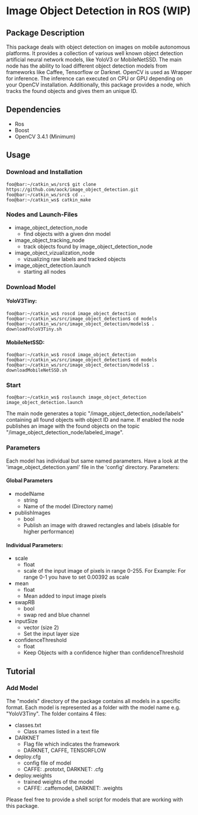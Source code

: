 # Image Object Detection in ROS (WIP)

## Package Description
This package deals with object detection on images on mobile autonomous platforms. It provides a collection of various well known object detection artificial neural network models, like YoloV3 or MobileNetSSD. The main node has the ability to load different object detection models from frameworks like Caffee, Tensorflow or Darknet. OpenCV is used as Wrapper for inference. The inference can executed on CPU or GPU depending on your OpenCV installation. Additionally, this package provides a node, which tracks the found objects and gives them an unique ID.

## Dependencies
- Ros
- Boost
- OpenCV 3.4.1 (Minimum)

## Usage

### Download and Installation
```console
foo@bar:~/catkin_ws/src$ git clone https://github.com/aock/image_object_detection.git
foo@bar:~/catkin_ws/src$ cd ..
foo@bar:~/catkin_ws$ catkin_make
```

### Nodes and Launch-Files
- image_object_detection_node
  - find objects with a given dnn model
- image_object_tracking_node
  - track objects found by image_object_detection_node
- image_object_vizualization_node
  - vizualizing raw labels and tracked objects
- image_object_detection.launch
  - starting all nodes

### Download Model

#### YoloV3Tiny:
```console
foo@bar:~/catkin_ws$ roscd image_object_detection
foo@bar:~/catkin_ws/src/image_object_detection$ cd models
foo@bar:~/catkin_ws/src/image_object_detection/models$ . downloadYoloV3Tiny.sh
```

#### MobileNetSSD:
```console
foo@bar:~/catkin_ws$ roscd image_object_detection
foo@bar:~/catkin_ws/src/image_object_detection$ cd models
foo@bar:~/catkin_ws/src/image_object_detection/models$ . downloadMobileNetSSD.sh
```

### Start
```console
foo@bar:~/catkin_ws$ roslaunch image_object_detection image_object_detection.launch
```
The main node generates a topic "/image_object_detection_node/labels" containing all found objects with object ID and name.
If enabled the node publishes an image with the found objects on the topic "/image_object_detection_node/labeled_image".

### Parameters
Each model has individual but same named parameters. Have a look at the 'image_object_detection.yaml' file in the 'config' directory. Parameters:

#### Global Parameters

- modelName
  - string
  - Name of the model (Directory name)
- publishImages
  - bool
  - Publish an image with drawed rectangles and labels (disable for higher performance)
 
#### Individual Parameters:
- scale
  - float
  - scale of the input image of pixels in range 0-255. For Example: For range 0-1 you have to set 0.00392 as scale
- mean
  - float
  - Mean added to input image pixels
- swapRB
  - bool
  - swap red and blue channel
- inputSize
  - vector (size 2)
  - Set the input layer size
- confidenceThreshold
  - float
  - Keep Objects with a confidence higher than confidenceThreshold


## Tutorial
### Add Model
The "models" directory of the package contains all models in a specific format. Each model is represented as a folder with the model name e.g. "YoloV3Tiny". The folder contains 4 files:

- classes.txt 
  - Class names listed in a text file
- DARKNET
  - Flag file which indicates the framework
  - DARKNET, CAFFE, TENSORFLOW
- deploy.cfg
  - config file of model
  - CAFFE: .prototxt, DARKNET: .cfg
- deploy.weights
  - trained weights of the model
  - CAFFE: .caffemodel, DARKNET: .weights
  
Please feel free to provide a shell script for models that are working with this package.



